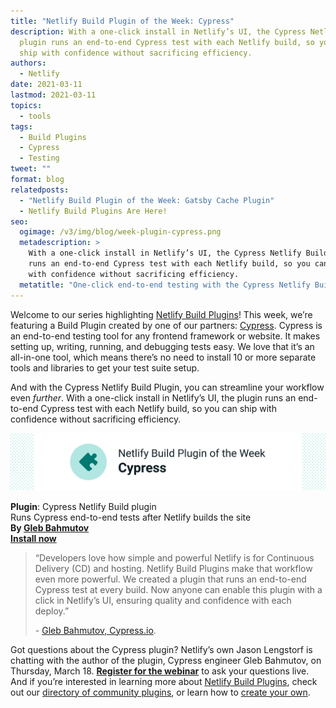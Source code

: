 ```yaml
---
title: "Netlify Build Plugin of the Week: Cypress"
description: With a one-click install in Netlify’s UI, the Cypress Netlify Build
  plugin runs an end-to-end Cypress test with each Netlify build, so you can
  ship with confidence without sacrificing efficiency.
authors:
  - Netlify
date: 2021-03-11
lastmod: 2021-03-11
topics:
  - tools
tags:
  - Build Plugins
  - Cypress
  - Testing
tweet: ""
format: blog
relatedposts:
  - "Netlify Build Plugin of the Week: Gatsby Cache Plugin"
  - Netlify Build Plugins Are Here!
seo:
  ogimage: /v3/img/blog/week-plugin-cypress.png
  metadescription: >
    With a one-click install in Netlify’s UI, the Cypress Netlify Build plugin
    runs an end-to-end Cypress test with each Netlify build, so you can ship
    with confidence without sacrificing efficiency.
  metatitle: "One-click end-to-end testing with the Cypress Netlify Build plugin "
---
```

Welcome to our series highlighting [Netlify Build Plugins](https://www.netlify.com/products/build/plugins/)! This week, we’re featuring a Build Plugin created by one of our partners: [Cypress](https://www.cypress.io/). Cypress is an end-to-end testing tool for any frontend framework or website. It makes setting up, writing, running, and debugging tests easy. We love that it’s an all-in-one tool, which means there’s no need to install 10 or more separate tools and libraries to get your test suite setup.

And with the Cypress Netlify Build Plugin, you can streamline your workflow even *further*. With a one-click install in Netlify’s UI, the plugin runs an end-to-end Cypress test with each Netlify build, so you can ship with confidence without sacrificing efficiency.

![cypress-netlify-plugin](/v3/img/blog/cypress-netlify-inline.png)

**Plugin**: Cypress Netlify Build plugin <br>Runs Cypress end-to-end tests after Netlify builds the site <br>
**By [Gleb Bahmutov](https://github.com/bahmutov)** <br>
**[Install now](http://app.netlify.com/plugins/netlify-plugin-cypress/install)**



> “Developers love how simple and powerful Netlify is for Continuous Delivery (CD) and hosting. Netlify Build Plugins make that workflow even more powerful. We created a plugin that runs an end-to-end Cypress test at every build. Now anyone can enable this plugin with a click in Netlify’s UI, ensuring quality and confidence with each deploy.”
>
> \- [Gleb Bahmutov, Cypress.io](https://www.netlify.com/press/netlify-opens-build-layer-to-powerful-community-plugins-that-automate-developer-workflows-and-optimize-site-performance/).

Got questions about the Cypress plugin? Netlify’s own Jason Lengstorf is chatting with the author of the plugin, Cypress engineer Gleb Bahmutov, on Thursday, March 18. **[Register for the webinar](https://go.cypress.io/netlify-webcast-registration?utm_source=Netlify&utm_medium=web&utm_campaign=Netlify_Webcast)** to ask your questions live. And if you’re interested in learning more about [Netlify Build Plugins](https://www.netlify.com/products/build/plugins/), check out our [directory of community plugins](https://app.netlify.com/plugins), or learn how to [create your own](https://docs.netlify.com/configure-builds/build-plugins/create-plugins/).
